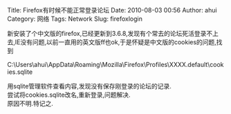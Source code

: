 Title: Firefox有时候不能正常登录论坛
Date: 2010-08-03 00:56
Author: ahui
Category: 网络
Tags: Network
Slug: firefoxlogin

新安装了个中文版的firefox,已经更新到3.6.8,发现有个常去的论坛死活登录不上去,IE没有问题,以前一直用的英文版ff也ok,于是怀疑是中文版的cookies的问题,找到

C:\\Users\\ahui\\AppData\\Roaming\\Mozilla\\Firefox\\Profiles\\XXXX.default\\cookies.sqlite

用sqlite管理软件查看内容,发现没有保存刚登录的论坛的记录.  
尝试将cookies.sqlite改名,重新登录,问题解决.  
原因不明.特记之.
